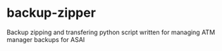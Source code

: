 backup-zipper
=============

Backup zipping and transfering python script written for managing ATM manager backups for ASAI
